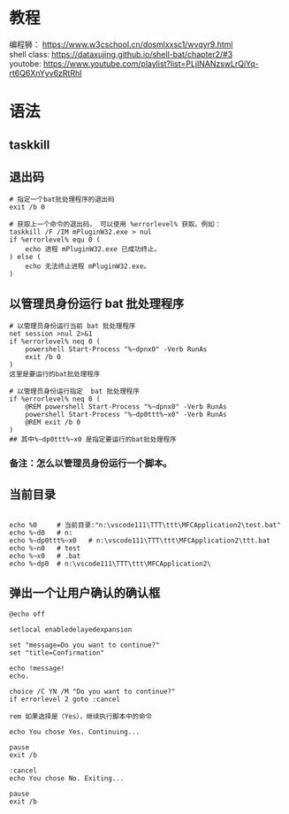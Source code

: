 # 教程
编程狮： https://www.w3cschool.cn/dosmlxxsc1/wvqyr9.html  
shell class: https://dataxujing.github.io/shell-bat/chapter2/#3  
youtobe: https://www.youtube.com/playlist?list=PLjlNANzswLrQiYq-rt6Q6XnYyv6zRtRhI  


# 语法
## taskkill

## 退出码
```shell
# 指定一个bat批处理程序的退出码
exit /b 0

# 获取上一个命令的退出码， 可以使用 %errorlevel% 获取。例如：
taskkill /F /IM mPluginW32.exe > nul
if %errorlevel% equ 0 (
    echo 进程 mPluginW32.exe 已成功终止。
) else (
    echo 无法终止进程 mPluginW32.exe。
)

```


## 以管理员身份运行 bat 批处理程序
```shell
# 以管理员身份运行当前 bat 批处理程序
net session >nul 2>&1
if %errorlevel% neq 0 (
    powershell Start-Process "%~dpnx0" -Verb RunAs
    exit /b 0
)
这里是要运行的bat批处理程序

# 以管理员身份运行指定  bat 批处理程序
if %errorlevel% neq 0 (
    @REM powershell Start-Process "%~dpnx0" -Verb RunAs
    powershell Start-Process "%~dp0ttt%~x0" -Verb RunAs
    @REM exit /b 0
)
## 其中%~dp0ttt%~x0 是指定要运行的bat批处理程序

```
### 备注：怎么以管理员身份运行一个脚本。


## 当前目录
```shell

echo %0     # 当前目录:"n:\vscode111\TTT\ttt\MFCApplication2\test.bat"
echo %~d0   # n:
echo %~dp0ttt%~x0   # n:\vscode111\TTT\ttt\MFCApplication2\ttt.bat
echo %~n0   # test
echo %~x0   # .bat
echo %~dp0  # n:\vscode111\TTT\ttt\MFCApplication2\
```


## 弹出一个让用户确认的确认框
```shell
@echo off

setlocal enabledelayedexpansion

set "message=Do you want to continue?"
set "title=Confirmation"

echo !message!
echo.

choice /C YN /M "Do you want to continue?"
if errorlevel 2 goto :cancel

rem 如果选择是（Yes），继续执行脚本中的命令

echo You chose Yes. Continuing...

pause
exit /b

:cancel
echo You chose No. Exiting...

pause
exit /b

```